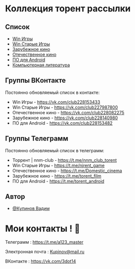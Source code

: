 
# Коллекция торент рассылки

## Список

 - [Win Игры](https://github.com/Izofen/torrent/tree/main/Win%20%D0%98%D0%B3%D1%80%D1%8B)
 - [Win Старые Игры](https://github.com/Izofen/torrent/tree/main/Win%20%D0%A1%D1%82%D0%B0%D1%80%D1%8B%D0%B5%20%D0%98%D0%B3%D1%80%D1%8B)
 - [Зарубежное кино](https://github.com/Izofen/torrent/tree/main/%D0%97%D0%B0%D1%80%D1%83%D0%B1%D0%B5%D0%B6%D0%BD%D0%BE%D0%B5%20%D0%BA%D0%B8%D0%BD%D0%BE)
 - [Отечественное кино](https://github.com/Izofen/torrent/tree/main/%D0%9E%D1%82%D0%B5%D1%87%D0%B5%D1%81%D1%82%D0%B2%D0%B5%D0%BD%D0%BD%D0%BE%D0%B5%20%D0%BA%D0%B8%D0%BD%D0%BE)
 - [ПО для Android](https://github.com/Izofen/torrent/tree/main/%D0%9F%D0%9E%20%D0%B4%D0%BB%D1%8F%20Android)
 - [Компьютерная литература](https://github.com/Izofen/torrent/tree/main/%D0%9A%D0%BE%D0%BC%D0%BF%D1%8C%D1%8E%D1%82%D0%B5%D1%80%D0%BD%D0%B0%D1%8F%20%D0%BB%D0%B8%D1%82%D0%B5%D1%80%D0%B0%D1%82%D1%83%D1%80%D0%B0)

## Группы ВКонтакте

Постоянно обновляемый список в контакте:

- Win Игры           - https://vk.com/club228153433
- Win Старые Игры    - https://vk.com/club227987800
- Отечественное кино - https://vk.com/club228082275
- Зарубежное кино    - https://vk.com/club228140980
- ПО для Android     - https://vk.com/club228153482   


## Группы Телеграмм

Постоянно обновляемый список в телеграмм:

- Торрент | nnm-club - https://t.me/nnm_club_torent
- Win Старые Игры    - https://t.me/njrent_game
- Отечественное кино - https://t.me/Domestic_cinema
- Зарубежное кино    - https://t.me/torent_film
- ПО для Android     - https://t.me/torent_android


## Автор

- [@Купинов Вадим ](https://t.me/a123_master)


# Мои контакты ! 👋

Телеграмм           :  https://t.me/a123_master

Электронная почта   :  Kupinov@mail.ru

ВКонтакте           :  https://vk.com/3dot14


